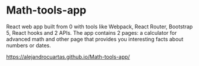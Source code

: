 # Math-tools-app
React web app built from 0 with tools like Webpack, React Router, Bootstrap 5, React hooks and 2 APIs. 
The app contains 2 pages: a calculator for advanced math and other page that provides you
interesting facts about numbers or dates. 

https://alejandrocuartas.github.io/Math-tools-app/
